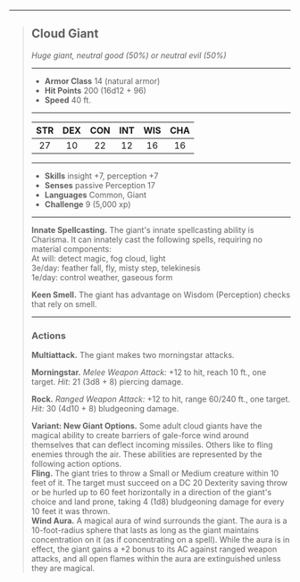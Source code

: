 ***
> ## Cloud Giant
> *Huge giant, neutral good (50%) or neutral evil (50%)*
> 
> ***
> 
> - **Armor Class** 14 (natural armor)
> - **Hit Points** 200 (16d12 + 96)
> - **Speed** 40 ft.
> 
> ***
> 
> |STR|DEX|CON|INT|WIS|CHA|
> |:---:|:---:|:---:|:---:|:---:|:---:|
> |27|10|22|12|16|16|
> 
> ***
> 
> - **Skills** insight +7, perception +7
> - **Senses** passive Perception 17
> - **Languages** Common, Giant
> - **Challenge** 9 (5,000 xp)
> 
> ***
> 
> **Innate Spellcasting.** The giant's innate spellcasting ability is Charisma. It can innately cast the following spells, requiring no material components:  
> At will: detect magic, fog cloud, light  
> 3e/day: feather fall, fly, misty step, telekinesis  
> 1e/day: control weather, gaseous form
> 
> **Keen Smell.** The giant has advantage on Wisdom (Perception) checks that rely on smell.
> 
> ***
> 
> ### Actions
> **Multiattack.** The giant makes two morningstar attacks.
> 
> **Morningstar.** *Melee Weapon Attack:* +12 to hit, reach 10 ft., one target. *Hit:* 21 (3d8 + 8) piercing damage.
> 
> **Rock.** *Ranged Weapon Attack:* +12 to hit, range 60/240 ft., one target. *Hit:* 30 (4d10 + 8) bludgeoning damage.
> 
> **Variant: New Giant Options.** Some adult cloud giants have the magical ability to cre­ate barriers of gale-force wind around themselves that can deflect incoming missiles. Others like to fling ene­mies through the air. These abilities are represented by the following action options.  
> **Fling.** The giant tries to throw a Small or Medium creature within 10 feet of it. The target must succeed on a DC 20 Dexterity saving throw or be hurled up to 60 feet horizontally in a direction of the giant's choice and land prone, taking 4 (1d8) bludgeoning damage for every 10 feet it was thrown.  
> **Wind Aura.** A magical aura of wind surrounds the giant. The aura is a 10-foot-radius sphere that lasts as long as the giant maintains concentration on it (as if concentrating on a spell). While the aura is in effect, the giant gains a +2 bonus to its AC against ranged weapon attacks, and all open flames within the aura are extinguished unless they are magical.